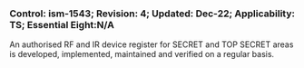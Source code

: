 ### Control: ism-1543; Revision: 4; Updated: Dec-22; Applicability: TS; Essential Eight:N/A
<p>An authorised RF and IR device register for SECRET and TOP SECRET areas is developed, implemented, maintained and verified on a regular basis.</p>